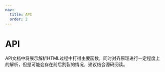 ```yaml
---
nav:
  title: API
  order: 2
---
```


# API

API文档中将展示解析HTML过程中打得主要函数，同时对齐原理进行一定程度上的解析，但是可能会存在前后割裂的情况，建议结合源码阅读。


